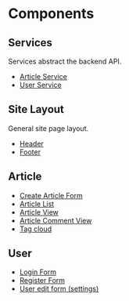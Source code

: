 

# Components

## Services

Services abstract the backend API.

- [Article Service](component/ArticleService.md)
- [User Service](component/UserService.md)

## Site Layout

General site page layout.

- [Header](component/Header.md)
- [Footer](component/Footer.md)

## Article

- [Create Article Form](component/ArticleForm.md)
- [Article List](component/ArticleList.md)
- [Article View](component/ArticleView.md)
- [Article Comment View](component/CommentView.md)
- [Tag cloud](component/Tags.md)

## User

- [Login Form](component/LoginForm.md)
- [Register Form](component/RegisterForm.md)
- [User edit form (settings)](component/UserEditForm.md)
